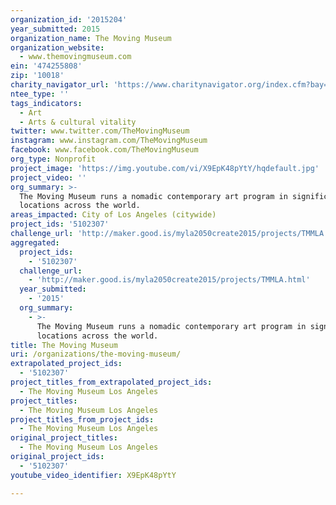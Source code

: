 ```yaml
---
organization_id: '2015204'
year_submitted: 2015
organization_name: The Moving Museum
organization_website:
  - www.themovingmuseum.com
ein: '474255808'
zip: '10018'
charity_navigator_url: 'https://www.charitynavigator.org/index.cfm?bay=search.profile&ein=474255808'
ntee_type: ''
tags_indicators:
  - Art
  - Arts & cultural vitality
twitter: www.twitter.com/TheMovingMuseum
instagram: www.instagram.com/TheMovingMuseum
facebook: www.facebook.com/TheMovingMuseum
org_type: Nonprofit
project_image: 'https://img.youtube.com/vi/X9EpK48pYtY/hqdefault.jpg'
project_video: ''
org_summary: >-
  The Moving Museum runs a nomadic contemporary art program in significant
  locations across the world.
areas_impacted: City of Los Angeles (citywide)
project_ids: '5102307'
challenge_url: 'http://maker.good.is/myla2050create2015/projects/TMMLA.html'
aggregated:
  project_ids:
    - '5102307'
  challenge_url:
    - 'http://maker.good.is/myla2050create2015/projects/TMMLA.html'
  year_submitted:
    - '2015'
  org_summary:
    - >-
      The Moving Museum runs a nomadic contemporary art program in significant
      locations across the world.
title: The Moving Museum
uri: /organizations/the-moving-museum/
extrapolated_project_ids:
  - '5102307'
project_titles_from_extrapolated_project_ids:
  - The Moving Museum Los Angeles
project_titles:
  - The Moving Museum Los Angeles
project_titles_from_project_ids:
  - The Moving Museum Los Angeles
original_project_titles:
  - The Moving Museum Los Angeles
original_project_ids:
  - '5102307'
youtube_video_identifier: X9EpK48pYtY

---
```

